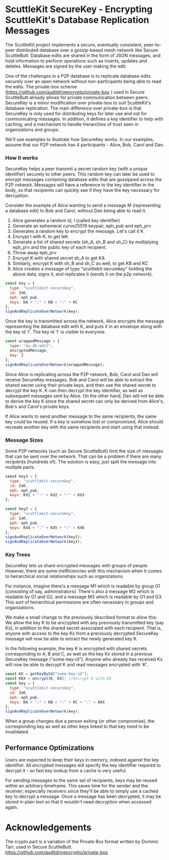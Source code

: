 # ScuttleKit SecureKey - Encrypting ScuttleKit's Database Replication Messages

The ScuttleKit project implements a secure, eventually consistent, peer-to-peer distributed database over a gossip-based mesh network like Secure ScuttleButt. Database edits are shared in the form of JSON messages, and hold information to perform operations such as inserts, updates and deletes. Messages are signed by the user making the edit.

One of the challenges in a P2P database is to replicate database edits securely over an open network without non-participants being able to read the edits. The private-box scheme (https://github.com/auditdrivencrypto/private-box
) used in Secure ScuttleButt already allows for private communication between peers. SecureKey is a minor modification over private-box to suit ScuttleKit's database replication. The main difference over private-box is that SecureKey is only used for distributing keys for later use and not for communicating messages. In addition, it defines a key identifier to help with caching, and a mechanism to handle hierarchies of trust seen in organizations and groups.

We'll use examples to illustrate how SecureKey works. In our examples, assume that our P2P network has 4 participants - Alice, Bob, Carol and Dan.

### How it works

SecureKey helps a peer transmit a secret random key (with a unique identifier) securely to other peers. This random key can later be used to encrypt messages containing database edits that are gossipped across the P2P network. Messages will have a reference to the key identifier in the body, so that recipients can quickly see if they have the key necessary for decryption.

Consider the example of Alice wanting to send a message M (representing a database edit) to Bob and Carol, without Dan being able to read it.

1.  Alice generates a random id, I (called key identifier)
2.  Generate an ephemeral curve25519 keypair, eph_pub and eph_prv
3.  Generates a random key to encrypt the message. Let's call it K.
4.  Encrypt I with K, to get IeK
5.  Generate a list of shared secrets (sh_A, sh_B and sh_C) by multiplying eph_prv and the public key of each recipient.
6.  Throw away eph_prv
7.  Encrypt K with shared secret sh_A to get KA
8.  Similarly, encrypt K with sh_B and sh_C as well, to get KB and KC
9.  Alice creates a message of type "scuttlekit-securekey" holding the above data, signs it, and replicates it (sends it on the p2p network).

```js
const key = {
  type: "scuttlekit-securekey",
  id: IeK,
  eph: eph_pub,
  keys: KA + ":" + KB + ":" + KC
};
signAndReplicateOverNetwork(key);
```

Once the key is transmitted across the network, Alice encrypts the message representing the database edit with K, and puts it in an envelope along with the key id 'I'. The key id 'I' is visible to everyone.

```js
const wrappedMessage = {
  type: "my-db-edit",
  encryptedMessage,
  key: I
};
signAndReplicateOverNetwork(wrappedMessage);
```

Since Alice is replicating across the P2P network, Bob, Carol and Dan will receive SecureKey messages. Bob and Carol will be able to extract the shared secret using their private keys, and then use the shared secret to decrypt the key K. K can then decrypt the key identifier, as well as subsequent messages sent by Alice. On the other hand, Dan will not be able to derive the key K since the shared secret can only be derived from Alice's, Bob's and Carol's private keys.

If Alice wants to send another message to the same recipients, the same key could be reused. If a key is somehow lost or compromised, Alice should recreate another key with the same recipients and start using that instead.

### Message Sizes

Some P2P networks (such as Secure ScuttleButt) limit the size of messages that can be sent over the network. That can be a problem if there are many recipients (hundreds of). The solution is easy, just split the message into multiple parts.

```js
const key1 = {
  type: "scuttlekit-securekey",
  id: IeK,
  eph: eph_pub,
  keys: KX1 + ":" + KX2 + ":" + KX3
};

const key2 = {
  type: "scuttlekit-securekey",
  id: IeK,
  eph: eph_pub,
  keys: KX4 + ":" + KX5 + ":" + KX6
};
signAndReplicateOverNetwork(key1);
signAndReplicateOverNetwork(key2);
```

### Key Trees

SecureKey lets us share encrypted messages with groups of people. However, there are some inefficiencies with this mechanism when it comes to heirarchical social relationships such as organizations.

For instance, imagine there's a message M1 which is readable by group G1 (consisting of say, administrators). There's also a message M2 which is readable by G1 and G2, and a message M3 which is readable by G1 and G3. This sort of heirarchical permissions are often necessary in groups and organizations.

We make a small change to the previously described format to allow this. We allow the key K to be encrypted with any previously transmitted key (say Kx), in addition to the shared secret associated with each recipient. That is, anyone with access to the key Kx from a previously decrypted SecureKey message will now be able to extract the newly generated key K.

In the following example, the key K is encrypted with shared secrets corresponding to A, B and C, as well as the key Kx stored in a previous SecureKey message ("some-key-id"). Anyone who already has received Kx will now be able to decrypt K and read messages encrypted with 'K'.

```js
const KX = getKeyById("some-key-id");
const KKX = encrypt(K, KX); //encrypt K with KX
const key = {
  type: "scuttlekit-securekey",
  id: IeK,
  eph: eph_pub,
  keys: KA + ":" + KB + ":" + KC + ":" + KKX
};
signAndReplicateOverNetwork(key);
```

When a group changes due a person exiting (or other compromise), the corresponding key as well as other keys linked to that key need to be invalidated.

## Performance Optimizations

Users are expected to keep their keys in memory, indexed against the key identifier. All encrypted messages will specify the key identifier required to decrypt it - so fast key lookup from a cache is very useful.

For sending messages to the same set of recipients, keys may be reused within an arbitrary timeframe. This saves time for the sender and the receiver; especially receivers since they'll be able to simply use a cached key to decrypt a message. Once a message has been decrypted, it may be stored in plain text so that it wouldn't need decryption when accessed again.


# Acknowledgements

The crypto part is a variation of the Private Box format written by Dominic Tarr, used in Secure ScuttleButt. https://github.com/auditdrivencrypto/private-box
